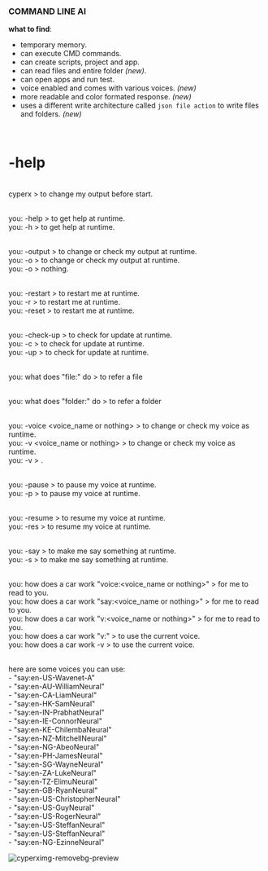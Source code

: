 ### COMMAND LINE AI

**what to find**:
- temporary memory.
- ⁠can execute CMD commands.
- ⁠can create scripts, project and app.
- can read files and entire folder _(new)_.
- ⁠can open apps and run test.
- voice enabled and comes with various voices. _(new)_
- more readable and color formated response. _(new)_
- uses a different write architecture called `json file action` to write files and folders. _(new)_

<br/>

<h1>-help </h1>

<br/> cyperx <output folder name> > to change my output before start.

<br/> you: -help > to get help at runtime.
<br/> you: -h    > to get help at runtime.

<br/> you: -output <output folder name or nothing> > to change or check my output at runtime.
<br/> you: -o <output folder name or nothing>      > to change or check my output at runtime.
<br/> you: -o                                      > nothing.

<br/> you: -restart > to restart me at runtime.
<br/> you: -r       > to restart me at runtime.
<br/> you: -reset   > to restart me at runtime.

<br/> you: -check-up > to check for update at runtime.
<br/> you: -c        > to check for update at runtime.
<br/> you: -up       > to check for update at runtime.

<br/> you: what does "file:<filePath>" do > to refer a file

<br/> you: what does "folder:<folderPath>" do > to refer a folder

<br/> you:  -voice <voice_name or nothing> > to change or check my voice as runtime.
<br/> you:  -v <voice_name or nothing>     > to change or check my voice as runtime.
<br/> you:  -v                             > <nothing>.

<br/> you: -pause > to pause my voice at runtime.
<br/> you: -p     > to pause my voice at runtime.

<br/> you: -resume > to resume my voice at runtime.
<br/> you: -res    > to resume my voice at runtime.

<br/> you: -say <text> > to make me say something at runtime.
<br/> you: -s <text> > to make me say something at runtime.

<br/> you: how does a car work "voice:<voice_name or nothing>" > for me to read to you.
<br/> you: how does a car work "say:<voice_name or nothing>"   > for me to read to you.
<br/> you: how does a car work "v:<voice_name or nothing>"     > for me to read to you.
<br/> you: how does a car work "v:"                            > <nothing> to use the current voice.
<br/> you: how does a car work -v                           > to use the current voice.

<br/> here are some voices you can use:
<br/>     - "say:en-US-Wavenet-A"
<br/>     - "say:en-AU-WilliamNeural"
<br/>     - "say:en-CA-LiamNeural"
<br/>     - "say:en-HK-SamNeural"
<br/>     - "say:en-IN-PrabhatNeural"
<br/>     - "say:en-IE-ConnorNeural"
<br/>     - "say:en-KE-ChilembaNeural"
<br/>     - "say:en-NZ-MitchellNeural"
<br/>     - "say:en-NG-AbeoNeural"
<br/>     - "say:en-PH-JamesNeural"
<br/>     - "say:en-SG-WayneNeural"
<br/>     - "say:en-ZA-LukeNeural"
<br/>     - "say:en-TZ-ElimuNeural"
<br/>     - "say:en-GB-RyanNeural"
<br/>     - "say:en-US-ChristopherNeural"
<br/>     - "say:en-US-GuyNeural"
<br/>     - "say:en-US-RogerNeural"
<br/>     - "say:en-US-SteffanNeural"
<br/>     - "say:en-US-SteffanNeural"
<br/>     - "say:en-NG-EzinneNeural"
  <br/>

![cyperximg-removebg-preview](https:>github.com/user-attachments/assets/5111ad76-0737-48f4-881b-d630771ebb52)


